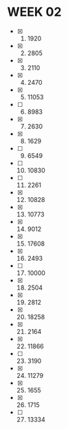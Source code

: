 # WEEK 02
- [x] 01. 1920
- [x] 02. 2805
- [x] 03. 2110
- [x] 04. 2470
- [x] 05. 11053
- [ ] 06. 8983
- [x] 07. 2630
- [x] 08. 1629
- [ ] 09. 6549
- [ ] 10. 10830
- [ ] 11. 2261
- [x] 12. 10828
- [x] 13. 10773
- [x] 14. 9012
- [x] 15. 17608
- [x] 16. 2493
- [ ] 17. 10000
- [x] 18. 2504
- [x] 19. 2812
- [x] 20. 18258
- [x] 21. 2164
- [x] 22. 11866
- [ ] 23. 3190
- [x] 24. 11279
- [x] 25. 1655
- [x] 26. 1715
- [ ] 27. 13334
